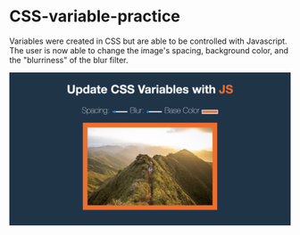 # CSS-variable-practice

Variables were created in CSS but are able to be controlled with Javascript. The user is now able to change the image's spacing, background color, and the "blurriness" of the blur filter.

![App Screenshot](images/css-screenshot.png)
